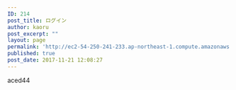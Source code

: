 ```yaml
---
ID: 214
post_title: ログイン
author: kaoru
post_excerpt: ""
layout: page
permalink: 'http://ec2-54-250-241-233.ap-northeast-1.compute.amazonaws.com/ja/%e3%83%ad%e3%82%b0%e3%82%a4%e3%83%b3/'
published: true
post_date: 2017-11-21 12:08:27
---
```

aced44